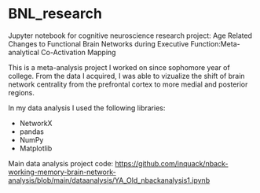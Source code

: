# BNL_research
Jupyter notebook for cognitive neuroscience research project: Age Related Changes to Functional Brain Networks during Executive Function: ​Meta-analytical Co-Activation Mapping

This is a meta-analysis project I worked on since sophomore year of college. From the data I acquired, I was able to vizualize the shift of brain network centrality from the prefrontal cortex to more medial and posterior regions. 

In my data analysis I used the following libraries:
- NetworkX
- pandas
- NumPy
- Matplotlib

Main data analysis project code: https://github.com/inquack/nback-working-memory-brain-network-analysis/blob/main/dataanalysis/YA_Old_nbackanalysis1.ipynb

